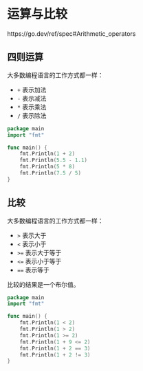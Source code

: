 # 运算与比较

<div class="o">https://go.dev/ref/spec#Arithmetic_operators</div>

## 四则运算

大多数编程语言的工作方式都一样：

- `+` 表示加法
- `-` 表示减法
- `*` 表示乘法
- `/` 表示除法

<div class="run"></div>

```go
package main
import "fmt"

func main() {
    fmt.Println(1 + 2)
    fmt.Println(5.5 - 1.1)
    fmt.Println(5 * 8)
    fmt.Println(7.5 / 5)
}
```

## 比较

大多数编程语言的工作方式都一样：

- `>` 表示大于
- `<` 表示小于
- `>=` 表示大于等于
- `<=` 表示小于等于
- `==` 表示等于

比较的结果是一个布尔值。

<div class="run"></div>

```go
package main
import "fmt"

func main() {
    fmt.Println(1 < 2)
    fmt.Println(1 > 2)
    fmt.Println(1 >= 2)
    fmt.Println(1 + 9 <= 2)
    fmt.Println(1 + 2 == 3)
    fmt.Println(1 + 2 != 3)
}
```
